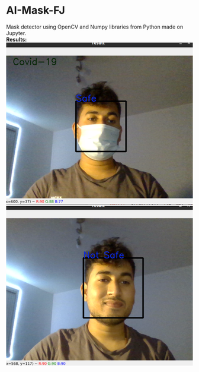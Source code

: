 # AI-Mask-FJ
Mask detector using OpenCV and Numpy libraries from Python made on Jupyter.\
**Results:**
![alt text](https://github.com/Deburama1/AI-Mask-FJ/blob/main/Test1.png)
![alt text](https://github.com/Deburama1/AI-Mask-FJ/blob/main/test2.png)
